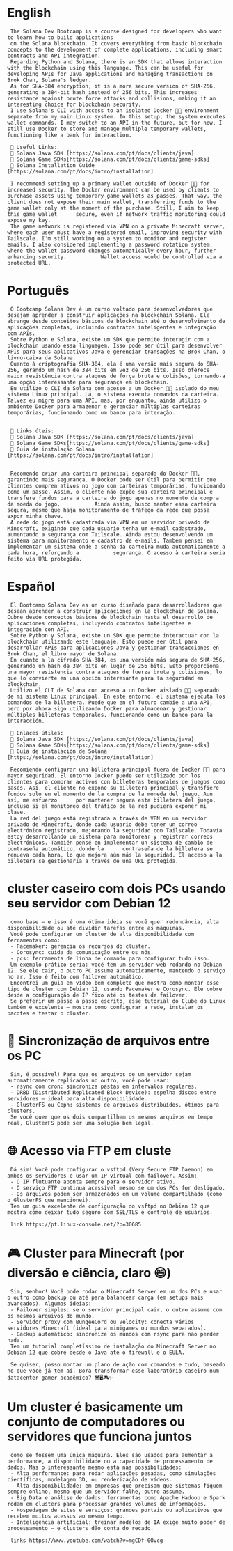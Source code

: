 # English
     The Solana Dev Bootcamp is a course designed for developers who want to learn how to build applications
     on the Solana blockchain. It covers everything from basic blockchain concepts to the development of complete applications, including smart contracts and API integration.
     Regarding Python and Solana, there is an SDK that allows interaction with the blockchain using this language. This can be useful for developing APIs for Java applications and managing transactions on Brok Chan, Solana's ledger.
     As for SHA-384 encryption, it is a more secure version of SHA-256, generating a 384-bit hash instead of 256 bits. This increases resistance against brute force attacks and collisions, making it an interesting choice for blockchain security.
     I use Solana's CLI with access to an isolated Docker 🚢🐳 environment separate from my main Linux system. In this setup, the system executes wallet commands. I may switch to an API in the future, but for now, I still use Docker to store and manage multiple temporary wallets, functioning like a bank for interaction.

     📌 Useful Links:
     🔗 Solana Java SDK [https://solana.com/pt/docs/clients/java]
     🔗 Solana Game SDKs[https://solana.com/pt/docs/clients/game-sdks]
     🔗 Solana Installation Guide [https://solana.com/pt/docs/intro/installation]

     I recommend setting up a primary wallet outside of Docker 🚢🐳 for increased security. The Docker environment can be used by clients to purchase assets using temporary game wallets as passes. That way, the client does not expose their main wallet, transferring funds to the game wallet only at the moment of the purchase. Still, I aim to keep this game wallet      secure, even if network traffic monitoring could expose my key.
     The game network is registered via VPN on a private Minecraft server, where each user must have a registered email, improving security with Tailscale. I'm still working on a system to monitor and register emails. I also considered implementing a password rotation system, where the wallet password changes automatically every hour, further enhancing security.           Wallet access would be controlled via a protected URL.

# Português

     O Bootcamp Solana Dev é um curso voltado para desenvolvedores que desejam aprender a construir aplicações na blockchain Solana. Ele abrange desde conceitos básicos de blockchain até o desenvolvimento de aplicações completas, incluindo contratos inteligentes e integração com APIs.
     Sobre Python e Solana, existe um SDK que permite interagir com a blockchain usando essa linguagem. Isso pode ser útil para desenvolver APIs para seus aplicativos Java e gerenciar transações na Brok Chan, o livro-caixa da Solana.
     Quanto à criptografia SHA-384, ela é uma versão mais segura do SHA-256, gerando um hash de 384 bits em vez de 256 bits. Isso oferece maior resistência contra ataques de força bruta e colisões, tornando-a uma opção interessante para segurança em blockchain.
     Eu utilizo o CLI da Solana com acesso a um Docker 🚢🐳 isolado do meu sistema Linux principal. Lá, o sistema executa comandos da carteira. Talvez eu migre para uma API, mas, por enquanto, ainda utilizo o ambiente Docker para armazenar e gerenciar múltiplas carteiras temporárias, funcionando como um banco para interação.

     
     📌 Links úteis:
     🔗 Solana Java SDK [https://solana.com/pt/docs/clients/java]
     🔗 Solana Game SDKs[https://solana.com/pt/docs/clients/game-sdks]
     🔗 Guia de instalação Solana  [https://solana.com/pt/docs/intro/installation]

     
     Recomendo criar uma carteira principal separada do Docker 🚢🐳, garantindo mais segurança. O Docker pode ser útil para permitir que clientes comprem ativos no jogo com carteiras temporárias, funcionando como um passe. Assim, o cliente não expõe sua carteira principal e transfere fundos para a carteira do jogo apenas no momento da compra da moeda do jogo.           Ainda assim, busco manter essa carteira segura, mesmo que haja monitoramento de tráfego da rede que possa expor minha chave.
     A rede do jogo está cadastrada via VPN em um servidor privado de Minecraft, exigindo que cada usuário tenha um e-mail cadastrado, aumentando a segurança com Tailscale. Ainda estou desenvolvendo um sistema para monitoramento e cadastro de e-mails. Também pensei em implementar um sistema onde a senha da carteira muda automaticamente a cada hora, reforçando a           segurança. O acesso à carteira seria feito via URL protegida.

# Español

     El Bootcamp Solana Dev es un curso diseñado para desarrolladores que desean aprender a construir aplicaciones en la blockchain de Solana. Cubre desde conceptos básicos de blockchain hasta el desarrollo de aplicaciones completas, incluyendo contratos inteligentes e integración con API.
     Sobre Python y Solana, existe un SDK que permite interactuar con la blockchain utilizando este lenguaje. Esto puede ser útil para desarrollar APIs para aplicaciones Java y gestionar transacciones en Brok Chan, el libro mayor de Solana.
     En cuanto a la cifrado SHA-384, es una versión más segura de SHA-256, generando un hash de 384 bits en lugar de 256 bits. Esto proporciona una mayor resistencia contra ataques de fuerza bruta y colisiones, lo que lo convierte en una opción interesante para la seguridad en blockchain.
     Utilizo el CLI de Solana con acceso a un Docker aislado 🚢🐳 separado de mi sistema Linux principal. En este entorno, el sistema ejecuta los comandos de la billetera. Puede que en el futuro cambie a una API, pero por ahora sigo utilizando Docker para almacenar y gestionar múltiples billeteras temporales, funcionando como un banco para la interacción.

     📌 Enlaces útiles:
     🔗 Solana Java SDK [https://solana.com/pt/docs/clients/java]
     🔗 Solana Game SDKs[https://solana.com/pt/docs/clients/game-sdks]
     🔗 Guía de instalación de Solana  [https://solana.com/pt/docs/intro/installation]

     Recomiendo configurar una billetera principal fuera de Docker 🚢🐳 para mayor seguridad. El entorno Docker puede ser utilizado por los clientes para comprar activos con billeteras temporales de juegos como pases. Así, el cliente no expone su billetera principal y transfiere fondos solo en el momento de la compra de la moneda del juego. Aun así, me esfuerzo      por mantener segura esta billetera del juego, incluso si el monitoreo del tráfico de la red pudiera exponer mi clave.
     La red del juego está registrada a través de VPN en un servidor privado de Minecraft, donde cada usuario debe tener un correo electrónico registrado, mejorando la seguridad con Tailscale. Todavía estoy desarrollando un sistema para monitorear y registrar correos electrónicos. También pensé en implementar un sistema de cambio de contraseña automático, donde la      contraseña de la billetera se renueva cada hora, lo que mejora aún más la seguridad. El acceso a la billetera se gestionaría a través de una URL protegida.


# cluster caseiro com dois PCs usando seu servidor com Debian 12 

     como base — e isso é uma ótima ideia se você quer redundância, alta disponibilidade ou até dividir tarefas entre as máquinas.
     Você pode configurar um cluster de alta disponibilidade com ferramentas como:
     - Pacemaker: gerencia os recursos do cluster.
     - Corosync: cuida da comunicação entre os nós.
     - pcs: ferramenta de linha de comando para configurar tudo isso.
     Um exemplo prático seria: você tem um servidor web rodando no Debian 12. Se ele cair, o outro PC assume automaticamente, mantendo o serviço no ar. Isso é feito com failover automático.
     Encontrei um guia em vídeo bem completo que mostra como montar esse tipo de cluster com Debian 12, usando Pacemaker e Corosync. Ele cobre desde a configuração de IP fixo até os testes de failover.
     Se preferir um passo a passo escrito, esse tutorial do Clube do Linux também é excelente — mostra como configurar a rede, instalar os pacotes e testar o cluster.

     

# 📁 Sincronização de arquivos entre os PC

     Sim, é possível! Para que os arquivos de um servidor sejam automaticamente replicados no outro, você pode usar:
     - rsync com cron: sincroniza pastas em intervalos regulares.
     - DRBD (Distributed Replicated Block Device): espelha discos entre servidores — ideal para alta disponibilidade.
     - GlusterFS ou Ceph: sistemas de arquivos distribuídos, ótimos para clusters.
     Se você quer que os dois compartilhem os mesmos arquivos em tempo real, GlusterFS pode ser uma solução bem legal.

# 🌐 Acesso via FTP em cluste

     Dá sim! Você pode configurar o vsftpd (Very Secure FTP Daemon) em ambos os servidores e usar um IP virtual com failover. Assim:
     - O IP flutuante aponta sempre para o servidor ativo.
     - O serviço FTP continua acessível mesmo se um dos PCs for desligado.
     - Os arquivos podem ser armazenados em um volume compartilhado (como o GlusterFS que mencionei).
     Tem um guia excelente de configuração do vsftpd no Debian 12 que mostra como deixar tudo seguro com SSL/TLS e controle de usuários.

     link https://pt.linux-console.net/?p=30685

# 🎮 Cluster para Minecraft (por diversão e ciência, claro 😄)

     Sim, senhor! Você pode rodar o Minecraft Server em um dos PCs e usar o outro como backup ou até para balancear carga (em setups mais avançados). Algumas ideias:
     - Failover simples: se o servidor principal cair, o outro assume com os mesmos arquivos do mundo.
     - Servidor proxy com BungeeCord ou Velocity: conecta vários servidores Minecraft (ideal para minigames ou mundos separados).
     - Backup automático: sincronize os mundos com rsync para não perder nada.
     Tem um tutorial completíssimo de instalação do Minecraft Server no Debian 12 que cobre desde o Java até o firewall e o EULA.

     Se quiser, posso montar um plano de ação com comandos e tudo, baseado no que você já tem aí. Bora transformar esse laboratório caseiro num datacenter gamer-acadêmico? 😎🖥️🎮✨

# Um cluster é basicamente um conjunto de computadores ou servidores que funciona juntos

     como se fossem uma única máquina. Eles são usados para aumentar a performance, a disponibilidade ou a capacidade de processamento de dados. Mas o interessante mesmo está nas possibilidades:
     - Alta performance: para rodar aplicações pesadas, como simulações científicas, modelagem 3D, ou renderização de vídeos.
     - Alta disponibilidade: em empresas que precisam que sistemas fiquem sempre online, mesmo que um servidor falhe, outro assume.
     - Big Data e análise de dados: ferramentas como Apache Hadoop e Spark rodam em clusters para processar grandes volumes de informações.
     - Hospedagem de sites e serviços: grandes portais ou aplicativos que recebem muitos acessos ao mesmo tempo.
     - Inteligência artificial: treinar modelos de IA exige muito poder de processamento — e clusters dão conta do recado.

     links https://www.youtube.com/watch?v=mgCDf-0Ovcg

     

     









